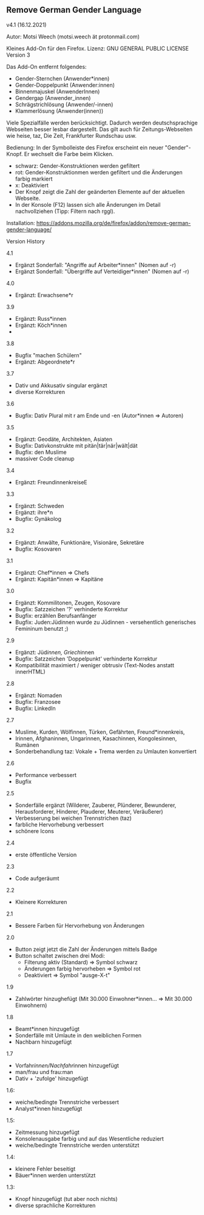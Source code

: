 
Remove German Gender Language
-----------------------------

v4.1 (16.12.2021)

Autor: Motsi Weech (motsi.weech ät protonmail.com)

Kleines Add-On für den Firefox.
Lizenz: GNU GENERAL PUBLIC LICENSE Version 3

Das Add-On entfernt folgendes:
* Gender-Sternchen (Anwender*innen)
* Gender-Doppelpunkt (Anwender:innen)
* Binnenmajuskel (AnwenderInnen)
* Gendergap (Anwender_innen)
* Schrägstrichlösung (Anwender/-innen)
* Klammerlösung (Anwender(innen))

Viele Spezialfälle werden berücksichtigt. Dadurch werden deutschsprachige Webseiten besser lesbar dargestellt. 
Das gilt auch für Zeitungs-Webseiten wie heise, taz, Die Zeit, Frankfurter Rundschau usw.

Bedienung:
In der Symbolleiste des Firefox erscheint ein neuer "Gender"-Knopf. Er wechselt die Farbe beim Klicken.
- schwarz: Gender-Konstruktionen werden gefiltert
- rot: Gender-Konstruktionmen werden gefiltert und die Änderungen farbig markiert
- x: Deaktiviert
- Der Knopf zeigt die Zahl der geänderten Elemente auf der aktuellen Webseite.
- In der Konsole (F12) lassen sich alle Änderungen im Detail nachvollziehen (Tipp: Filtern nach rggl).

Installation:
https://addons.mozilla.org/de/firefox/addon/remove-german-gender-language/


Version History

4.1
- Ergänzt Sonderfall: "Angriffe auf Arbeiter*innen" (Nomen auf -r)
- Ergänzt Sonderfall: "Übergriffe auf Verteidiger*innen" (Nomen auf -r)

4.0
- Ergänzt: Erwachsene*r

3.9
- Ergänzt: Russ*innen
- Ergänzt: Köch*innen
- 

3.8
- Bugfix "machen Schülern"
- Ergänzt: Abgeordnete*r

3.7
- Dativ und Akkusativ singular ergänzt
- diverse Korrekturen

3.6
- Bugfix: Dativ Plural mit r am Ende und -en (Autor*innen => Autoren)

3.5
- Ergänzt: Geodäte, Architekten, Asiaten
- Bugfix: Dativkonstrukte mit pitän|tär|när|wält|dät
- Bugfix: den Muslime
- massiver Code cleanup

3.4
- Ergänzt: FreundinnenkreiseE

3.3
- Ergänzt: Schweden
- Ergänzt: ihre*n
- Bugfix: Gynäkolog

3.2
- Ergänzt: Anwälte, Funktionäre, Visionäre, Sekretäre
- Bugfix: Kosovaren

3.1
- Ergänzt: Chef*innen => Chefs
- Ergänzt: Kapitän*innen => Kapitäne

3.0
- Ergänzt: Kommilitonen, Zeugen, Kosovare
- Bugfix: Satzzeichen '?' verhinderte Korrektur
- Bugfix: erzählen Berufsanfänger
- Bugfix: Juden:Jüdinnen wurde zu Jüdinnen - versehentlich generisches Femininum benutzt ;)

2.9
- Ergänzt: Jüd*innen, Griech*innen
- Bugfix: Satzzeichen 'Doppelpunkt' verhinderte Korrektur
- Kompatibilität maximiert / weniger obtrusiv (Text-Nodes anstatt innerHTML)

2.8
- Ergänzt: Nomaden
- Bugfix: Franzosee
- Bugfix: LinkedIn

2.7
- Muslime, Kurden, Wölfinnen, Türken, Gefährten, Freund*innenkreis, 
- Irinnen, Afghaninnen, Ungarinnen, Kasachinnen, Kongolesinnen, Rumänen
- Sonderbehandlung taz: Vokale + Trema werden zu Umlauten konvertiert

2.6
- Performance verbessert
- Bugfix

2.5
- Sonderfälle ergänzt 
  (Wilderer, Zauberer, Plünderer, Bewunderer, Herausforderer, Hinderer, Plauderer, Meuterer, Veräußerer)
- Verbesserung bei weichen Trennstrichen (taz)
- farbliche Hervorhebung verbessert
- schönere Icons

2.4
- erste öffentliche Version

2.3
- Code aufgeräumt

2.2
- Kleinere Korrekturen

2.1
- Bessere Farben für Hervorhebung von Änderungen

2.0
- Button zeigt jetzt die Zahl der Änderungen mittels Badge
- Button schaltet zwischen drei Modi:
  - Filterung aktiv (Standard) => Symbol schwarz
  - Änderungen farbig hervorheben => Symbol rot
  - Deaktiviert => Symbol "ausge-X-t"

1.9
- Zahlwörter hinzughefügt (Mit 30.000 Einwohner*innen... => Mit 30.000 Einwohnern)

1.8
- Beamt*innen hinzugefügt
- Sonderfälle mit Umlaute in den weiblichen Formen
- Nachbarn hinzugefügt

1.7
- Vorfahr*innen/Nachfahr*innen hinzugefügt
- man/frau und frau:man
- Dativ + 'zufolge' hinzugefügt

1.6:
- weiche/bedingte Trennstriche verbessert
- Analyst*innen hinzugefügt

1.5:
- Zeitmessung hinzugefügt
- Konsolenausgabe farbig und auf das Wesentliche reduziert
- weiche/bedingte Trennstriche werden unterstützt

1.4:
- kleinere Fehler beseitigt
- Bäuer*innen werden unterstützt

1.3:
- Knopf hinzugefügt (tut aber noch nichts)
- diverse sprachliche Korrekturen
